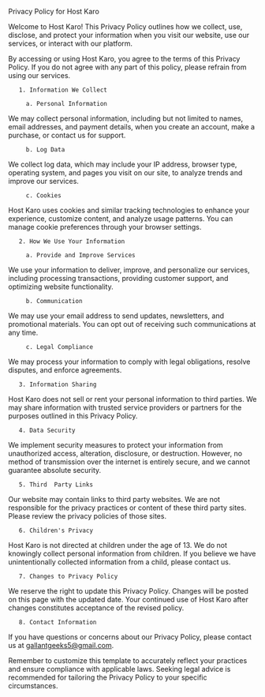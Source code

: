  Privacy Policy for Host Karo    

 

Welcome to Host Karo! This Privacy Policy outlines how we collect, use, disclose, and protect your information when you visit our website, use our services, or interact with our platform.

By accessing or using Host Karo, you agree to the terms of this Privacy Policy. If you do not agree with any part of this policy, please refrain from using our services.

       1. Information We Collect

         a. Personal Information

We may collect personal information, including but not limited to names, email addresses, and payment details, when you create an account, make a purchase, or contact us for support.

         b. Log Data

We collect log data, which may include your IP address, browser type, operating system, and pages you visit on our site, to analyze trends and improve our services.

         c. Cookies

Host Karo uses cookies and similar tracking technologies to enhance your experience, customize content, and analyze usage patterns. You can manage cookie preferences through your browser settings.

       2. How We Use Your Information

         a. Provide and Improve Services

We use your information to deliver, improve, and personalize our services, including processing transactions, providing customer support, and optimizing website functionality.

         b. Communication

We may use your email address to send updates, newsletters, and promotional materials. You can opt  out of receiving such communications at any time.

         c. Legal Compliance

We may process your information to comply with legal obligations, resolve disputes, and enforce agreements.

       3. Information Sharing

Host Karo does not sell or rent your personal information to third parties. We may share information with trusted service providers or partners for the purposes outlined in this Privacy Policy.

       4. Data Security

We implement security measures to protect your information from unauthorized access, alteration, disclosure, or destruction. However, no method of transmission over the internet is entirely secure, and we cannot guarantee absolute security.

       5. Third  Party Links

Our website may contain links to third  party websites. We are not responsible for the privacy practices or content of these third  party sites. Please review the privacy policies of those sites.

       6. Children's Privacy

Host Karo is not directed at children under the age of 13. We do not knowingly collect personal information from children. If you believe we have unintentionally collected information from a child, please contact us.

       7. Changes to Privacy Policy

We reserve the right to update this Privacy Policy. Changes will be posted on this page with the updated date. Your continued use of Host Karo after changes constitutes acceptance of the revised policy.

       8. Contact Information

If you have questions or concerns about our Privacy Policy, please contact us at gallantgeeks5@gmail.com.

      

Remember to customize this template to accurately reflect your practices and ensure compliance with applicable laws. Seeking legal advice is recommended for tailoring the Privacy Policy to your specific circumstances.